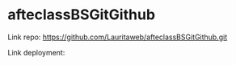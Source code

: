 # afteclassBSGitGithub

Link repo: https://github.com/Lauritaweb/afteclassBSGitGithub.git

Link deployment:
